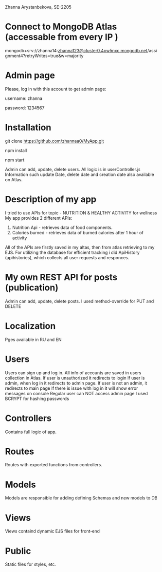 Zhanna Arystanbekova, SE-2205

# Connect to MongoDB Atlas (accessable from every IP )
mongodb+srv://zhanna14:zhanna123@cluster0.4ow5nxc.mongodb.net/assignment4?retryWrites=true&w=majority


# Admin page
Please, log in with this account to get admin page:

username: zhanna

password: 1234567

# Installation
git clone https://github.com/zhannaa0/MyApp.git

npm install

npm start

Admin can add, update, delete users. All logic is in userController.js 
Information such update Date, delete date and creation date also available on Atlas.

# Description of my app
I tried to use APIs for topic - NUTRITION & HEALTHY ACTIVITY for wellness
My app provides 2 different APIs:
1) Nutrition Api - retrieves data of food components.
2) Calories burned - retrieves data of burned calories after 1 hour of activity

All of the APIs are firstly saved in my altas, then from atlas retrieving to my EJS.
For utilizing the database for efficient tracking i did ApiHistory (apihistories), which collects all user requests and responces.


# My own REST API for posts (publication)
Admin can add, update, delete posts. I used method-override for PUT and DELETE


# Localization
Pges available in RU and EN


# Users
Users can sign up and log in. All info of accounts are saved in users collection in Atlas.
If user is unauthorized it redirects to login
If user is admin, when log in it redirects to admin page.
If user is not an admin, it redirects to main page
If there is issue with log in it will show error messages on console
Regular user can NOT access admin page
I used BCRYPT for hashing passwords 



# Controllers
Contains full logic of app.

# Routes
Routes with exported functions from controllers. 

# Models
Models are responsible for adding defining Schemas and new models to DB

# Views
Views containd dynamic EJS files for front-end

# Public
Static files for styles, etc.





